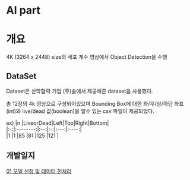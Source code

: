 # AI part

# 개요

4K (3264 x 2448) size의 세포 계수 영상에서 Object Detection을 수행  

## DataSet  

Dataset은 산학협력 기업 (주)솔에서 제공해준 dataset을 사용했다.  

총 12장의 4k 영상으로 구성되어있으며 Bounding Box에 대한 좌/우/상/하단 좌표(int)와 live/dead 값(boolean)을 알수 있는 csv 파일이 제공되었다.  

ex)
|n  |LiveorDead|Left|Top|Right|Bottom|  
|:-:|:--------:|:--:|:-:|:---:|:----:|  
|1  |1         |85  |81 |125  |121   |  

## 개발일지  

[01 모델 선정 및 데이터 전처리](./Development_log/01-모델%20선정%20및%20데이터%20전처리.md)  

